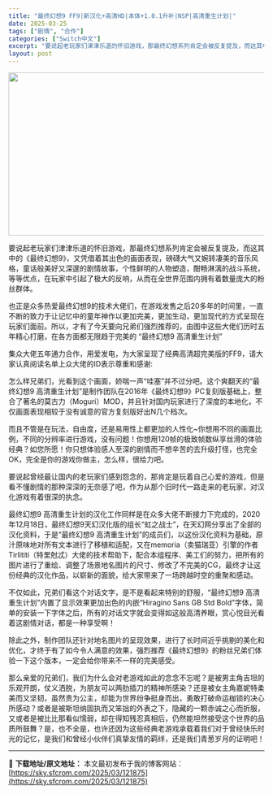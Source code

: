 ```yaml
---
title: "最终幻想9 FF9|新汉化+高清HD|本体+1.0.1升补|NSP|高清重生计划|"
date: 2025-03-25
tags: ["剧情", "合作"]
categories: ["Switch中文"]
excerpt: "要说起老玩家们津津乐道的怀旧游戏，那最终幻想系列肯定会被反复提及，而这其中的《最终幻想9》，又凭借着其出色的画面表现，磅礴大气又婉转凄美的音乐风格，童话般美好又深邃的剧情故事，个性鲜明的人物塑造，酣畅淋漓的战斗系统，等等优点，在玩家中引起了极大的反响，从而在全世界范围内拥有着数量庞大的粉丝群体。 也&hellip;"
layout: post
---
```


<img class="aligncenter size-full wp-image-121868" src="https://sky.sfcrom.com/wp-content/uploads/2025/03/2025032509170239.webp" alt="" width="570" height="321" />

要说起老玩家们津津乐道的怀旧游戏，那最终幻想系列肯定会被反复提及，而这其中的《最终幻想9》，又凭借着其出色的画面表现，磅礴大气又婉转凄美的音乐风格，童话般美好又深邃的剧情故事，个性鲜明的人物塑造，酣畅淋漓的战斗系统，等等优点，在玩家中引起了极大的反响，从而在全世界范围内拥有着数量庞大的粉丝群体。

也正是众多热爱最终幻想9的技术大佬们，在游戏发售之后20多年的时间里，一直不断的致力于让记忆中的童年神作以更加完美，更加生动，更加现代的方式呈现在玩家们面前。所以，才有了今天要向兄弟们强烈推荐的，由图中这些大佬们历时五年精心打磨，在各方面都无限趋于完美的 “最终幻想9 高清重生计划”

集众大佬五年通力合作，用爱发电，为大家呈现了经典高清超完美版的FF9，请大家认真阅读名单上众大佬的ID表示尊重和感谢:

怎么样兄弟们，光看到这个画面，娇喘一声“哇塞”并不过分吧。这个爽翻天的“最终幻想9 高清重生计划”是制作团队在2016年《最终幻想9》PC复刻版基础上，整合了著名的莫古力（Moguri）MOD，并且针对国内玩家进行了深度的本地化，不仅画面表现相较于没有诚意的官方复刻版好出N几个档次。

而且不管是在玩法，自由度，还是易用性上都更加的人性化~你想用不同的画面比例，不同的分辨率进行游戏，没有问题！你想用120帧的极致帧数纵享丝滑的体验经典？如您所愿！你只想体验感人至深的剧情而不想辛苦的去升级打怪，也完全OK，完全是你的游戏你做主，怎么样，很给力吧。

要说起曾经最让国内的老玩家们感到怨念的，那肯定是玩着自己心爱的游戏，但是看不懂剧情的那种深深的无奈感了吧，作为从那个旧时代一路走来的老玩家，对汉化游戏有着很深的执念。

最终幻想9 高清重生计划的汉化工作同样是在众多大佬不断接力下完成的，2020年12月18日，最终幻想9天幻汉化版的组长“虹之战士”，在天幻网分享出了全部的汉化资料，于是“最终幻想9 高清重生计划”的成员们，以这份汉化资料为基础，原汁原味地对所有文本进行了移植和适配，又在memoria（卖猫瑞亚）引擎的作者Tirlititi（特里尅忒）大佬的技术帮助下，配合本组程序、美工们的努力，把所有的图片进行了重绘、调整了场景地名图片的尺寸、修改了不完美的CG，最终才让这份经典的汉化作品，以崭新的面貌，给大家带来了一场跨越时空的重聚和感动。

不仅如此，兄弟们看这个对话文字，是不是看起来特别的舒服，“最终幻想9 高清重生计划”内置了显示效果更加出色的内嵌“Hiragino Sans GB Std Bold”字体，简单的安装一下字体之后，所有的对话文字就会变得如这般高清养眼，赏心悦目光看着这剧情对话，都是一种享受啊！

除此之外，制作团队还针对地名图片的呈现效果，进行了长时间近乎挑剔的美化和优化，才终于有了如今令人满意的效果，强烈推荐《最终幻想9》的粉丝兄弟们体验一下这个版本，一定会给你带来不一样的完美感受。

那么亲爱的兄弟们，我们为什么会对老游戏如此的念念不忘呢？是被男主角吉坦的乐观开朗，仗义洒脱，为朋友可以两肋插刀的精神所感染？还是被女主角嘉妮特柔美而又坚韧，虽然贵为公主，却能为世界纷争挺身而出，勇敢打破命运枷锁的决心所感动？或者是被斯坦纳固执而又笨拙的外表之下，隐藏的一颗赤诚之心而折服，又或者是被比比那看似懦弱，却在得知残忍真相后，仍然能坦然接受这个世界的品质所鼓舞？是，也不全是，也许还因为这些经典老游戏承载着我们对于曾经快乐时光的记忆，是我们和曾经小伙伴们真挚友情的羁绊，还是我们青葱岁月的证明吧！

---
📖 **下载地址/原文地址：** 本文最初发布于我的博客网站：[https://sky.sfcrom.com/2025/03/121875](https://sky.sfcrom.com/2025/03/121875)
